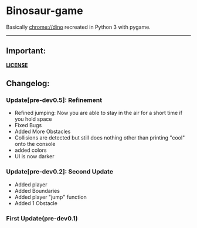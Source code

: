 # Binosaur-game
Basically [chrome://dino](chrome://dino) recreated in Python 3 with pygame.
_____
## Important:
**[LICENSE](../LICENSE)**
## Changelog:
### Update[pre-dev0.5]: Refinement
- Refined jumping:
      Now you are able to stay in the air for a short time if you hold space
- Fixed Bugs
- Added More Obstacles
- Collisions are detected but still does nothing other than printing "cool" onto the console
- added colors
- UI is now darker
### Update[pre-dev0.2]: Second Update
- Added player
- Added Boundaries
- Added player "jump" function
- Added 1 Obstacle

### First Update(pre-dev0.1)
